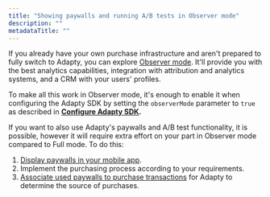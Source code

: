 ```yaml
---
title: "Showing paywalls and running A/B tests in Observer mode"
description: ""
metadataTitle: ""
---
```


If you already have your own purchase infrastructure and aren't prepared to fully switch to Adapty, you can explore [Observer mode](observer-vs-full-mode). It'll provide you with the best analytics capabilities, integration with attribution and analytics systems, and a CRM with your users' profiles.

To make all this work in Observer mode, it's enough to enable it when configuring the Adapty SDK by setting the `observerMode` parameter to `true` as described in **[Configure Adapty SDK](configuring-adapty-sdk).**

If you want to also use Adapty's paywalls and A/B test functionality, it is possible, however it will require extra effort on your part in Observer mode compared to Full mode. To do this:

1. [Display paywalls in your mobile app](display-paywalls-in-observer-mode).
2. Implement the purchasing process according to your requirements. 
3. [Associate used paywalls to purchase transactions](associate-paywalls-to-transactions) for Adapty to determine the source of purchases.
